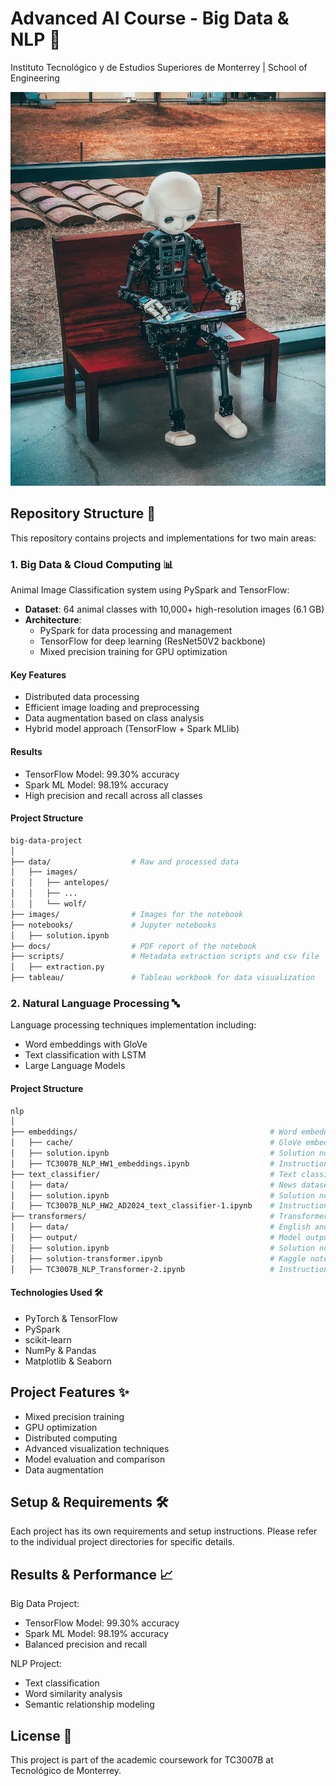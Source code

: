 # Advanced AI Course - Big Data & NLP 🧠

Instituto Tecnológico y de Estudios Superiores de Monterrey | School of Engineering

![Banner](/images/readme_banner.jpg)

## Repository Structure 📁

This repository contains projects and implementations for two main areas:

### 1. Big Data & Cloud Computing 📊

Animal Image Classification system using PySpark and TensorFlow:

- **Dataset**: 64 animal classes with 10,000+ high-resolution images (6.1 GB)
- **Architecture**:
  - PySpark for data processing and management
  - TensorFlow for deep learning (ResNet50V2 backbone)
  - Mixed precision training for GPU optimization

#### Key Features

- Distributed data processing
- Efficient image loading and preprocessing
- Data augmentation based on class analysis
- Hybrid model approach (TensorFlow + Spark MLlib)

#### Results

- TensorFlow Model: 99.30% accuracy
- Spark ML Model: 98.19% accuracy
- High precision and recall across all classes

#### Project Structure

```bash
big-data-project
│
├── data/                  # Raw and processed data
│   ├── images/
│   │   ├── antelopes/
│   │   ├── ...
│   │   └── wolf/
├── images/                # Images for the notebook
├── notebooks/             # Jupyter notebooks
│   ├── solution.ipynb
├── docs/                  # PDF report of the notebook
├── scripts/               # Metadata extraction scripts and csv file
│   ├── extraction.py
├── tableau/               # Tableau workbook for data visualization
```

### 2. Natural Language Processing 🔤

Language processing techniques implementation including:

- Word embeddings with GloVe
- Text classification with LSTM
- Large Language Models

#### Project Structure

```bash
nlp
│
├── embeddings/                                           # Word embeddings with GloVe
│   ├── cache/                                            # GloVe embeddings cache
│   ├── solution.ipynb                                    # Solution notebook
│   ├── TC3007B_NLP_HW1_embeddings.ipynb                  # Instructions notebook
├── text_classifier/                                      # Text classification with LSTM
│   ├── data/                                             # News dataset
│   ├── solution.ipynb                                    # Solution notebook
│   ├── TC3007B_NLP_HW2_AD2024_text_classifier-1.ipynb    # Instructions notebook
├── transformers/                                         # Transformers and Large Language Models
│   ├── data/                                             # English and Spanish datasets
│   ├── output/                                           # Model outputs
│   ├── solution.ipynb                                    # Solution notebook
│   ├── solution-transformer.ipynb                        # Kaggle notebook with outputs
│   ├── TC3007B_NLP_Transformer-2.ipynb                   # Instructions notebook

```

#### Technologies Used 🛠️

- PyTorch & TensorFlow
- PySpark
- scikit-learn
- NumPy & Pandas
- Matplotlib & Seaborn

## Project Features ✨

- Mixed precision training
- GPU optimization
- Distributed computing
- Advanced visualization techniques
- Model evaluation and comparison
- Data augmentation

## Setup & Requirements 🛠️

Each project has its own requirements and setup instructions. Please refer to the individual project directories for specific details.

## Results & Performance 📈

Big Data Project:

- TensorFlow Model: 99.30% accuracy
- Spark ML Model: 98.19% accuracy
- Balanced precision and recall

NLP Project:

- Text classification
- Word similarity analysis
- Semantic relationship modeling

## License 📄

This project is part of the academic coursework for TC3007B at Tecnológico de Monterrey.
